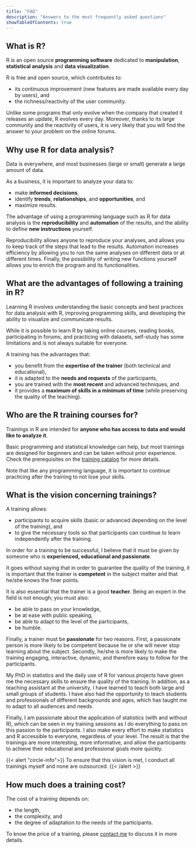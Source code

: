 ```yaml
---
title: "FAQ"
description: "Answers to the most frequently asked questions"
showTableOfContents: true
---
```


## What is R?

R is an open source **programming software** dedicated to **manipulation**, **statistical analysis** and **data visualization**.

R is free and open source, which contributes to:

- its continuous improvement (new features are made available every day by users), and
- the richness/reactivity of the user community.

Unlike some programs that only evolve when the company that created it releases an update, R evolves every day. Moreover, thanks to its large community and the reactivity of users, it is very likely that you will find the answer to your problem on the online forums.

## Why use R for data analysis?

Data is everywhere, and most businesses (large or small) generate a large amount of data.

As a business, it is important to analyze your data to:

- make **informed decisions**,
- identify **trends**, **relationships**, and **opportunities**, and
- maximize results.

The advantage of using a programming language such as R for data analysis is the **reproducibility** and **automation** of the results, and the ability to define **new instructions** yourself.

Reproducibility allows anyone to reproduce your analyses, and allows you to keep track of the steps that lead to the results. Automation increases efficiency by allowing you to run the same analyses on different data or at different times. Finally, the possibility of writing new functions yourself allows you to enrich the program and its functionalities.

## What are the advantages of following a training in R?

Learning R involves understanding the basic concepts and best practices for data analysis with R, improving programming skills, and developing the ability to visualize and communicate results.

While it is possible to learn R by taking online courses, reading books, participating in forums, and practicing with datasets, self-study has some limitations and is not always suitable for everyone.

A training has the advantages that:

- you benefit from the **expertise of the trainer** (both technical and educational),
- it is adapted to the **needs and requests** of the participants,
- you are trained with the **most recent** and advanced techniques, and
- it provides a **maximum of skills in a minimum of time** (while preserving the quality of the teaching).

## Who are the R training courses for?

Trainings in R are intended for **anyone who has access to data and would like to analyze it**.

Basic programming and statistical knowledge can help, but most trainings are designed for beginners and can be taken without prior experience. Check the prerequisites on the [training catalog](/trainings/) for more details.

Note that like any programming language, it is important to continue practicing after the training to not lose your skills.

## What is the vision concerning trainings?

A training allows:

- participants to acquire skills (basic or advanced depending on the level of the training), and
- to give the necessary tools so that participants can continue to learn independently after the training.

In order for a training to be successful, I believe that it must be given by someone who is **experienced, educational and passionate**.

It goes without saying that in order to guarantee the quality of the training, it is important that the trainer is **competent** in the subject matter and that he/she knows the finer points.

It is also essential that the trainer is a good **teacher**. Being an expert in the field is not enough; you must also:

- be able to pass on your knowledge,
- be at ease with public speaking,
- be able to adapt to the level of the participants,
- be humble.

Finally, a trainer must be **passionate** for two reasons. First, a passionate person is more likely to be competent because he or she will never stop learning about the subject. Secondly, he/she is more likely to make the training engaging, interactive, dynamic, and therefore easy to follow for the participants.

My PhD in statistics and the daily use of R for various projects have given me the necessary skills to ensure the quality of the training. In addition, as a teaching assistant at the university, I have learned to teach both large and small groups of students. I have also had the opportunity to teach students and professionals of different backgrounds and ages, which has taught me to adapt to all audiences and needs.

Finally, I am passionate about the application of statistics (with and without R), which can be seen in my training sessions as I do everything to pass on this passion to the participants. I also make every effort to make statistics and R accessible to everyone, regardless of your level. The result is that the trainings are more interesting, more informative, and allow the participants to achieve their educational and professional goals more quickly.

{{< alert "circle-info">}}
To ensure that this vision is met, I conduct all trainings myself and none are outsourced.
{{< /alert >}}

## How much does a training cost?

The cost of a training depends on:

- the length,
- the complexity, and
- the degree of adaptation to the needs of the participants.

To know the price of a training, please [contact me](/#contact/) to discuss it in more details.


